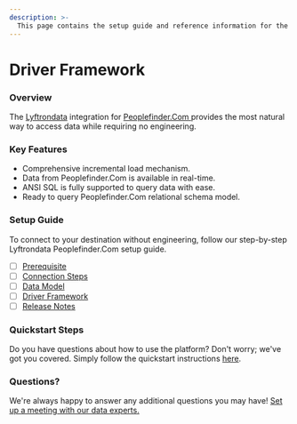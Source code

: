 ```yaml
---
description: >-
  This page contains the setup guide and reference information for the Peoplefinder.Com source connector.
---
```


# Driver Framework

### Overview

The [Lyftrondata](https://www.lyftrondata.com/) integration for [Peoplefinder.Com](https://www.lyftrondata.com/integration/peoplefinder.com/)[ ](https://www.lyftrondata.com/integration/peoplefinder.com/)provides the most natural way to access data while requiring no engineering.

### Key Features

* Comprehensive incremental load mechanism.
* Data from Peoplefinder.Com is available in real-time.&#x20;
* ANSI SQL is fully supported to query data with ease.
* Ready to query Peoplefinder.Com relational schema model.

### Setup Guide

To connect to your destination without engineering, follow our step-by-step Lyftrondata Peoplefinder.Com setup guide.

* [ ] [Prerequisite](../../marketing-analytics/peoplefinder.com/prerequisite.md)
* [ ] [Connection Steps](../../marketing-analytics/peoplefinder.com/connection-steps.md)
* [ ] [Data Model](../../marketing-analytics/peoplefinder.com/data-model/)
* [ ] [Driver Framework](../../marketing-analytics/peoplefinder.com/driver-framework/)
* [ ] [Release Notes](../../marketing-analytics/peoplefinder.com/release-notes.md)

### Quickstart Steps

Do you have questions about how to use the platform? Don't worry; we've got you covered. Simply follow the quickstart instructions [here](../../../quickstart-steps.md).

### Questions? <a href="#questions" id="questions"></a>

We're always happy to answer any additional questions you may have! [Set up a meeting with our data experts.](https://www.lyftrondata.com/book-a-meeting/)



